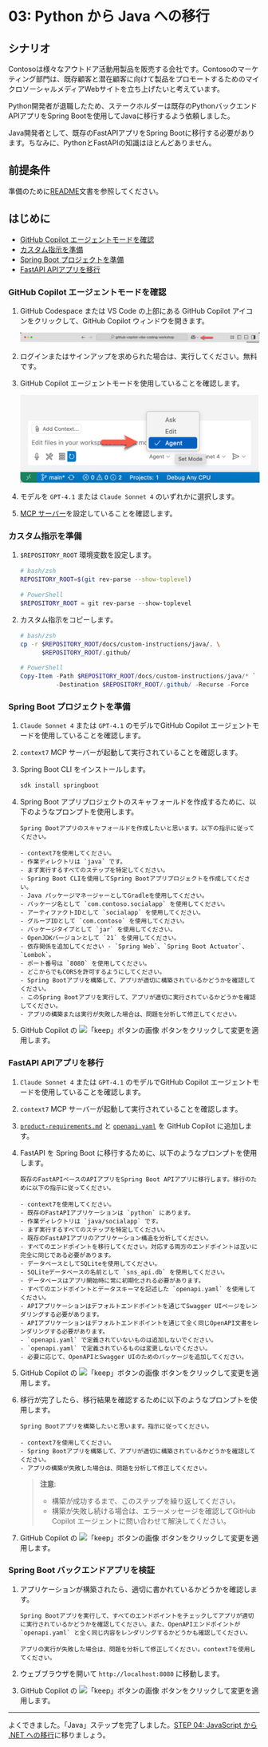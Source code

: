 # 03: Python から Java への移行

## シナリオ

Contosoは様々なアウトドア活動用製品を販売する会社です。Contosoのマーケティング部門は、既存顧客と潜在顧客に向けて製品をプロモートするためのマイクロソーシャルメディアWebサイトを立ち上げたいと考えています。

Python開発者が退職したため、ステークホルダーは既存のPythonバックエンドAPIアプリをSpring Bootを使用してJavaに移行するよう依頼しました。

Java開発者として、既存のFastAPIアプリをSpring Bootに移行する必要があります。ちなみに、PythonとFastAPIの知識はほとんどありません。

## 前提条件

準備のために[README](../README.md)文書を参照してください。

## はじめに

- [GitHub Copilot エージェントモードを確認](#github-copilot-エージェントモードを確認)
- [カスタム指示を準備](#カスタム指示を準備)
- [Spring Boot プロジェクトを準備](#spring-boot-プロジェクトを準備)
- [FastAPI APIアプリを移行](#fastapi-apiアプリを移行)

### GitHub Copilot エージェントモードを確認

1. GitHub Codespace または VS Code の上部にある GitHub Copilot アイコンをクリックして、GitHub Copilot ウィンドウを開きます。

   ![GitHub Copilot Chat を開く](../../../docs/images/setup-02.png)

1. ログインまたはサインアップを求められた場合は、実行してください。無料です。
1. GitHub Copilot エージェントモードを使用していることを確認します。

   ![GitHub Copilot エージェントモード](../../../docs/images/setup-03.png)

1. モデルを `GPT-4.1` または `Claude Sonnet 4` のいずれかに選択します。
1. [MCP サーバー](./00-setup.md#mcp-サーバーを設定)を設定していることを確認します。

### カスタム指示を準備

1. `$REPOSITORY_ROOT` 環境変数を設定します。

   ```bash
   # bash/zsh
   REPOSITORY_ROOT=$(git rev-parse --show-toplevel)
   ```

   ```powershell
   # PowerShell
   $REPOSITORY_ROOT = git rev-parse --show-toplevel
   ```

1. カスタム指示をコピーします。

    ```bash
    # bash/zsh
    cp -r $REPOSITORY_ROOT/docs/custom-instructions/java/. \
          $REPOSITORY_ROOT/.github/
    ```

    ```powershell
    # PowerShell
    Copy-Item -Path $REPOSITORY_ROOT/docs/custom-instructions/java/* `
              -Destination $REPOSITORY_ROOT/.github/ -Recurse -Force
    ```

### Spring Boot プロジェクトを準備

1. `Claude Sonnet 4` または `GPT-4.1` のモデルでGitHub Copilot エージェントモードを使用していることを確認します。
1. `context7` MCP サーバーが起動して実行されていることを確認します。
1. Spring Boot CLI をインストールします。

    ```bash
    sdk install springboot
    ```

1. Spring Boot アプリプロジェクトのスキャフォールドを作成するために、以下のようなプロンプトを使用します。

    ```text
    Spring Bootアプリのスキャフォールドを作成したいと思います。以下の指示に従ってください。

    - context7を使用してください。
    - 作業ディレクトリは `java` です。
    - まず実行するすべてのステップを特定してください。
    - Spring Boot CLIを使用してSpring Bootアプリプロジェクトを作成してください。
    - Java パッケージマネージャーとしてGradleを使用してください。
    - パッケージ名として `com.contoso.socialapp` を使用してください。
    - アーティファクトIDとして `socialapp` を使用してください。
    - グループIDとして `com.contoso` を使用してください。
    - パッケージタイプとして `jar` を使用してください。
    - OpenJDKバージョンとして `21` を使用してください。
    - 依存関係を追加してください - `Spring Web`、`Spring Boot Actuator`、`Lombok`。
    - ポート番号は `8080` を使用してください。
    - どこからでもCORSを許可するようにしてください。
    - Spring Bootアプリを構築して、アプリが適切に構築されているかどうかを確認してください。
    - このSpring Bootアプリを実行して、アプリが適切に実行されているかどうかを確認してください。
    - アプリの構築または実行が失敗した場合は、問題を分析して修正してください。
    ```

1. GitHub Copilot の ![「keep」ボタンの画像](https://img.shields.io/badge/keep-blue) ボタンをクリックして変更を適用します。

### FastAPI APIアプリを移行

1. `Claude Sonnet 4` または `GPT-4.1` のモデルでGitHub Copilot エージェントモードを使用していることを確認します。
1. `context7` MCP サーバーが起動して実行されていることを確認します。
1. [`product-requirements.md`](../product-requirements.md) と [`openapi.yaml`](../openapi.yaml) を GitHub Copilot に追加します。
1. FastAPI を Spring Boot に移行するために、以下のようなプロンプトを使用します。

    ```text
    既存のFastAPIベースのAPIアプリをSpring Boot APIアプリに移行します。移行のために以下の指示に従ってください。
    
    - context7を使用してください。
    - 既存のFastAPIアプリケーションは `python` にあります。
    - 作業ディレクトリは `java/socialapp` です。
    - まず実行するすべてのステップを特定してください。
    - 既存のFastAPIアプリのアプリケーション構造を分析してください。
    - すべてのエンドポイントを移行してください。対応する両方のエンドポイントは互いに完全に同じである必要があります。
    - データベースとしてSQLiteを使用してください。
    - SQLiteデータベースの名前として `sns_api.db` を使用してください。
    - データベースはアプリ開始時に常に初期化される必要があります。
    - すべてのエンドポイントとデータスキーマを記述した `openapi.yaml` を使用してください。
    - APIアプリケーションはデフォルトエンドポイントを通じてSwagger UIページをレンダリングする必要があります。
    - APIアプリケーションはデフォルトエンドポイントを通じて全く同じOpenAPI文書をレンダリングする必要があります。
    - `openapi.yaml` で定義されていないものは追加しないでください。
    - `openapi.yaml` で定義されているものは変更しないでください。
    - 必要に応じて、OpenAPIとSwagger UIのためのパッケージを追加してください。
    ```

1. GitHub Copilot の ![「keep」ボタンの画像](https://img.shields.io/badge/keep-blue) ボタンをクリックして変更を適用します。
1. 移行が完了したら、移行結果を確認するために以下のようなプロンプトを使用します。

    ```text
    Spring Bootアプリを構築したいと思います。指示に従ってください。

    - context7を使用してください。
    - Spring Bootアプリを構築して、アプリが適切に構築されているかどうかを確認してください。
    - アプリの構築が失敗した場合は、問題を分析して修正してください。
    ```

   > **注意**:
   >
   > - 構築が成功するまで、このステップを繰り返してください。
   > - 構築が失敗し続ける場合は、エラーメッセージを確認してGitHub Copilot エージェントに問い合わせて解決してください。

1. GitHub Copilot の ![「keep」ボタンの画像](https://img.shields.io/badge/keep-blue) ボタンをクリックして変更を適用します。

### Spring Boot バックエンドアプリを検証

1. アプリケーションが構築されたら、適切に書かれているかどうかを確認します。

    ```text
    Spring Bootアプリを実行して、すべてのエンドポイントをチェックしてアプリが適切に実行されているかどうかを確認してください。また、OpenAPIエンドポイントが `openapi.yaml` と全く同じ内容をレンダリングするかどうかも確認してください。

    アプリの実行が失敗した場合は、問題を分析して修正してください。context7を使用してください。
    ```

1. ウェブブラウザを開いて `http://localhost:8080` に移動します。
1. GitHub Copilot の ![「keep」ボタンの画像](https://img.shields.io/badge/keep-blue) ボタンをクリックして変更を適用します。

---

よくできました。「Java」ステップを完了しました。[STEP 04: JavaScript から .NET への移行](./04-dotnet.md)に移りましょう。